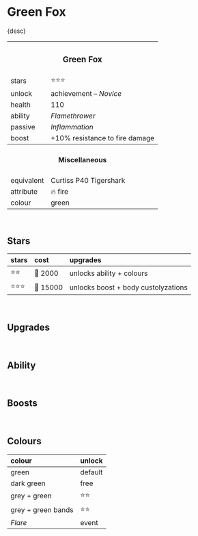 # Green Fox

{desc}


<table>
  <tr>
    <th colspan="2"> <h3> Green Fox </h3> </th>
  </tr>
  <tr>
    <td> stars </td>
    <td> ⭐⭐⭐ </td>
  </tr>
  <tr>
    <td> unlock </td>
    <td> achievement – <em>Novice</em> </td>
  </tr>
  <tr>
    <td> health </td>
    <td> 110 </td>
  </tr>
  <tr>
    <td> ability </td>
    <td> <em> Flamethrower </em> </td>
  </tr>
  <tr>
    <td> passive </td>
    <td> <em> Inflammation </em> </td>
  </tr>
  <tr>
    <td> boost </td>
    <td> +10% resistance to fire damage </td>
  </tr>
  <tr>
    <th colspan="2"> <h4> Miscellaneous </h4> </th>
  </tr>
  <tr>
    <td> equivalent </td>
    <td> Curtiss P40 Tigershark </td>
  </tr>
  <tr>
    <td> attribute </td>
    <td> 🔥 fire </td>
  </tr>
  <tr>
    <td> colour </td>
    <td> green </td>
  </tr>
</table>

<br>

## Stars

| stars | cost | upgrades |
| :---- | :--- | :------- |
| ⭐⭐ | 🔸 2000 | unlocks ability + colours |
| ⭐⭐⭐ | 🔸 15000 | unlocks boost + body custolyzations |

<br>

## Upgrades

<br>

## Ability

<br>

## Boosts

<br>

## Colours

| colour | unlock |
| :----- | :----- |
| green | default |
| dark green | free |
| grey + green | ⭐⭐ |
| grey + green bands | ⭐⭐ |
| *Flare* | event |
